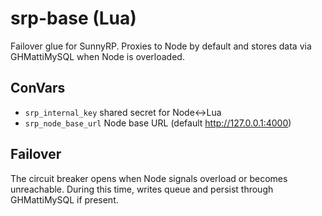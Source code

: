# srp-base (Lua)

Failover glue for SunnyRP. Proxies to Node by default and stores data via GHMattiMySQL when Node is overloaded.

## ConVars
- `srp_internal_key` shared secret for Node↔Lua
- `srp_node_base_url` Node base URL (default http://127.0.0.1:4000)

## Failover
The circuit breaker opens when Node signals overload or becomes unreachable. During this time, writes queue and persist through GHMattiMySQL if present.
